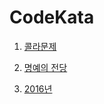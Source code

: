 # CodeKata

1. [콜라문제](https://github.com/solie75/Baekjoon/blob/eadea7fb0749c1ad3d6d20cf59405d76a123e262/%ED%94%84%EB%A1%9C%EA%B7%B8%EB%9E%98%EB%A8%B8%EC%8A%A4/1/132267.%E2%80%85%EC%BD%9C%EB%9D%BC%E2%80%85%EB%AC%B8%EC%A0%9C/README.md)

2. [명예의 전당](https://github.com/solie75/Baekjoon/blob/42567459355cf2262d60182d4764c238735464df/%ED%94%84%EB%A1%9C%EA%B7%B8%EB%9E%98%EB%A8%B8%EC%8A%A4/1/138477.%E2%80%85%EB%AA%85%EC%98%88%EC%9D%98%E2%80%85%EC%A0%84%EB%8B%B9%E2%80%85%EF%BC%881%EF%BC%89/README.md)

3. [2016년](https://github.com/solie75/Baekjoon/blob/a0433b4e8cc67bf0a4be443270e22fb47c43b38c/%ED%94%84%EB%A1%9C%EA%B7%B8%EB%9E%98%EB%A8%B8%EC%8A%A4/1/12901.%E2%80%852016%EB%85%84/2016%EB%85%84.cpp)

